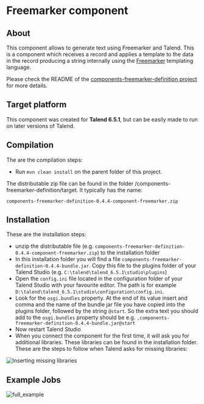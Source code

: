 # Freemarker component

## About
This component allows to generate text using Freemarker and Talend. This is a 
component which receives a record and applies a template to the data in the record 
producing a string internally using the [Freemarker](https://freemarker.apache.org/) 
templating language.

Please check the README of the [components-freemarker-definition project](components-freemarker-definition/README.md) for more details.

## Target platform
This component was created for **Talend 6.5.1**, but can be easily made to run on
later versions of Talend.

## Compilation
The are the compilation steps:

- Run `mvn clean install` on the parent folder of this project.

The distributable zip file can be found in the folder <project-root>/components-freemarker-definition/target.
It typically has the name: 

`components-freemarker-definition-0.4.4-component-freemarker.zip`

## Installation

These are the installation steps:

- unzip the distributable file (e.g. `components-freemarker-definition-0.4.4-component-freemarker.zip`) to the installation folder
- In this installation folder you will find a file `components-freemarker-definition-0.4.4-bundle.jar`. 
  Copy this file to the plugins folder of your Talend Studio (e.g. `C:\talend\talend_6.5.1\studio\plugins`)
- Open the `config.ini` file located in the configuration folder of your Talend Studio with your favourite editor.
  The path is for example `D:\talend\talend_6.5.1\studio\configuration\config.ini`.
- Look for the `osgi.bundles` property. At the end of its value insert and comma and the name of the bundle jar file you have 
  copied into the plugins folder, followed by the string `@start`. So the extra text you should add
  to the `osgi.bundles` property should be e.g. `,components-freemarker-definition-0.4.4-bundle.jar@start`
- Now restart Talend Studio
- When you connect the component for the first time, it will ask you for additional libraries.
  These libraries can be found in the installation folder. These are the steps to follow when Talend
  asks for missing libraries:
  
![Inserting missing libraries](src/docs/asciidoc/lib_install_instructions.png "Inserting missing libraries")

## Example Jobs

![full_example](src/docs/asciidoc/example_job_1.png "Full Example")

